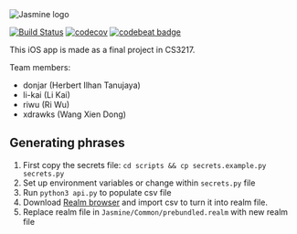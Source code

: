 <img src="https://i.imgur.com/QwTvlh3.png" alt="Jasmine logo">

[![Build Status](https://travis-ci.org/jasmine-team/Jasmine.svg?branch=master)](https://travis-ci.org/jasmine-team/Jasmine) [![codecov](https://codecov.io/gh/jasmine-team/jasmine/branch/master/graph/badge.svg)](https://codecov.io/gh/jasmine-team/jasmine) [![codebeat badge](https://codebeat.co/badges/66c01007-b4d6-4f79-a736-300a1ef0410a)](https://codebeat.co/projects/github-com-jasmine-team-jasmine-master)


This iOS app is made as a final project in CS3217.

Team members:
- donjar (Herbert Ilhan Tanujaya)
- li-kai (Li Kai)
- riwu (Ri Wu)
- xdrawks (Wang Xien Dong)

## Generating phrases

1. First copy the secrets file: `cd scripts && cp secrets.example.py secrets.py `
2. Set up environment variables or change within `secrets.py` file
1. Run `python3 api.py` to populate csv file
1. Download [Realm browser](https://itunes.apple.com/sg/app/realm-browser/id1007457278?mt=12) and import csv to turn it into realm file.
1. Replace realm file in `Jasmine/Common/prebundled.realm` with new realm file
